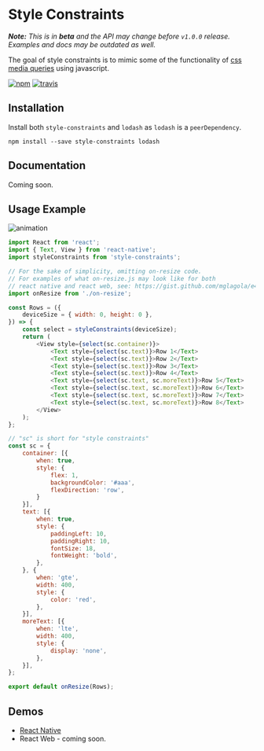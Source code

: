 # Style Constraints

_**Note:** This is in **beta** and the API may change before `v1.0.0` release. Examples and docs may be outdated as well._

The goal of style constraints is to mimic some of the functionality of [css media queries](https://www.w3schools.com/css/css3_mediaqueries.asp) using javascript.

[![npm](https://img.shields.io/npm/v/style-constraints.svg)](https://npm.im/style-constraints) [![travis](https://travis-ci.org/mglagola/style-constraints.svg?branch=master)](https://travis-ci.org/mglagola/style-constraints)

## Installation

Install both `style-constraints` and `lodash` as `lodash` is a `peerDependency`.

```
npm install --save style-constraints lodash
```

## Documentation

Coming soon.

## Usage Example

![animation](https://cl.ly/1j1E2w3p2T1F/Screen%20Recording%202018-03-21%20at%2012.22%20PM.gif)

```js
import React from 'react';
import { Text, View } from 'react-native';
import styleConstraints from 'style-constraints';

// For the sake of simplicity, omitting on-resize code.
// For examples of what on-resize.js may look like for both
// react native and react web, see: https://gist.github.com/mglagola/e4d22b3acb31ccb56642b3bf02f0e814
import onResize from './on-resize';

const Rows = ({
    deviceSize = { width: 0, height: 0 },
}) => {
    const select = styleConstraints(deviceSize);
    return (
        <View style={select(sc.container)}>
            <Text style={select(sc.text)}>Row 1</Text>
            <Text style={select(sc.text)}>Row 2</Text>
            <Text style={select(sc.text)}>Row 3</Text>
            <Text style={select(sc.text)}>Row 4</Text>
            <Text style={select(sc.text, sc.moreText)}>Row 5</Text>
            <Text style={select(sc.text, sc.moreText)}>Row 6</Text>
            <Text style={select(sc.text, sc.moreText)}>Row 7</Text>
            <Text style={select(sc.text, sc.moreText)}>Row 8</Text>
        </View>
    );
};

// "sc" is short for "style constraints"
const sc = {
    container: [{
        when: true,
        style: {
            flex: 1,
            backgroundColor: '#aaa',
            flexDirection: 'row',
        }
    }],
    text: [{
        when: true,
        style: {
            paddingLeft: 10,
            paddingRight: 10,
            fontSize: 18,
            fontWeight: 'bold',
        },
    }, {
        when: 'gte',
        width: 400,
        style: {
            color: 'red',
        },
    }],
    moreText: [{
        when: 'lte',
        width: 400,
        style: {
            display: 'none',
        },
    }],
};

export default onResize(Rows);
```

## Demos

* [React Native](https://github.com/mglagola/style-constraints/tree/master/examples/react-native)
* React Web - coming soon.
